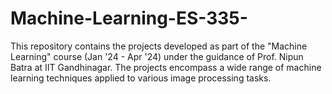 # Machine-Learning-ES-335-
This repository contains the projects developed as part of the "Machine Learning" course (Jan '24 - Apr '24) under the guidance of Prof. Nipun Batra at IIT Gandhinagar. The projects encompass a wide range of machine learning techniques applied to various image processing tasks.
